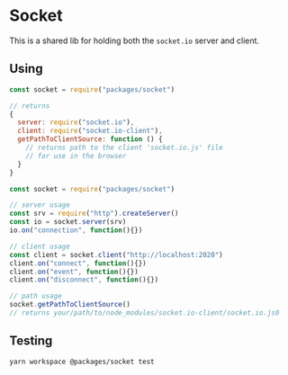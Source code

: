 # Socket

This is a shared lib for holding both the `socket.io` server and client.

## Using

```javascript
const socket = require("packages/socket")

// returns
{
  server: require("socket.io"),
  client: require("socket.io-client"),
  getPathToClientSource: function () {
    // returns path to the client 'socket.io.js' file
    // for use in the browser
  }
}
```

```javascript
const socket = require("packages/socket")

// server usage
const srv = require("http").createServer()
const io = socket.server(srv)
io.on("connection", function(){})

// client usage
const client = socket.client("http://localhost:2020")
client.on("connect", function(){})
client.on("event", function(){})
client.on("disconnect", function(){})

// path usage
socket.getPathToClientSource()
// returns your/path/to/node_modules/socket.io-client/socket.io.js0
```

## Testing

```bash
yarn workspace @packages/socket test
```
